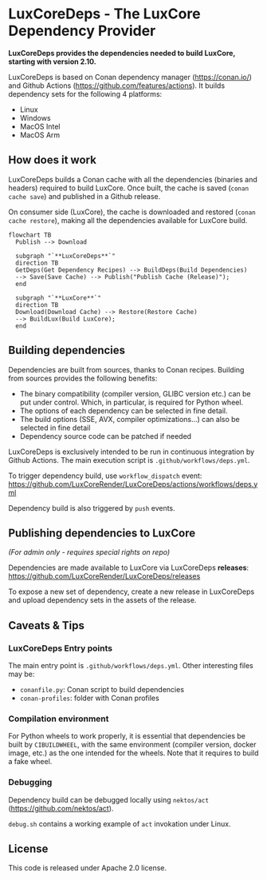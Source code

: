 # LuxCoreDeps - The LuxCore Dependency Provider

**LuxCoreDeps provides the dependencies needed to build LuxCore, starting with
version 2.10.**

LuxCoreDeps is based on Conan dependency manager (https://conan.io/) and Github
Actions (https://github.com/features/actions). It builds dependency sets for
the following 4 platforms:
- Linux
- Windows
- MacOS Intel
- MacOS Arm

## How does it work

LuxCoreDeps builds a Conan cache with all the dependencies (binaries and
headers) required to build LuxCore. Once built, the cache is saved (`conan
cache save`) and published in a Github release.

On consumer side (LuxCore), the cache is downloaded and restored (`conan
cache restore`), making all the dependencies available for LuxCore build.

```mermaid
flowchart TB
  Publish --> Download

  subgraph "`**LuxCoreDeps**`"
  direction TB
  GetDeps(Get Dependency Recipes) --> BuildDeps(Build Dependencies)
  --> Save(Save Cache) --> Publish("Publish Cache (Release)");
  end

  subgraph "`**LuxCore**`"
  direction TB
  Download(Download Cache) --> Restore(Restore Cache)
  --> BuildLux(Build LuxCore);
  end
```



## Building dependencies

Dependencies are built from sources, thanks to Conan recipes. Building from
sources provides the following benefits:
- The binary compatibility (compiler version, GLIBC version etc.) can be put
  under control. Which, in particular, is required for Python wheel.
- The options of each dependency can be selected in fine detail.
- The build options (SSE, AVX, compiler optimizations...) can also be selected
  in fine detail
- Dependency source code can be patched if needed

LuxCoreDeps is exclusively intended to be run in continuous integration by
Github Actions. The main execution script is `.github/workflows/deps.yml`.


To trigger dependency build, use `workflow_dispatch` event:
https://github.com/LuxCoreRender/LuxCoreDeps/actions/workflows/deps.yml

Dependency build is also triggered by `push` events.

## Publishing dependencies to LuxCore

_(For admin only - requires special rights on repo)_

Dependencies are made available to LuxCore via LuxCoreDeps **releases**:
https://github.com/LuxCoreRender/LuxCoreDeps/releases


To expose a new set of dependency, create a new release in LuxCoreDeps and
upload dependency sets in the assets of the release.


## Caveats & Tips

### LuxCoreDeps Entry points
The main entry point is `.github/workflows/deps.yml`.
Other interesting files may be:
- `conanfile.py`: Conan script to build dependencies
- `conan-profiles`: folder with Conan profiles

### Compilation environment
For Python wheels to work properly, it is essential that dependencies be built
by `CIBUILDWHEEL`, with the same environment (compiler version, docker image,
etc.) as the one intended for the wheels.
Note that it requires to build a fake wheel.

### Debugging
Dependency build can be debugged locally using `nektos/act`
(https://github.com/nektos/act).

`debug.sh` contains a working example of `act` invokation under Linux.

## License
This code is released under Apache 2.0 license.
